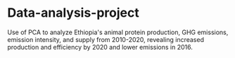 # Data-analysis-project
Use of PCA to analyze Ethiopia's animal protein production, GHG emissions, emission intensity, and supply from 2010-2020, revealing increased production and efficiency by 2020 and lower emissions in 2016.
